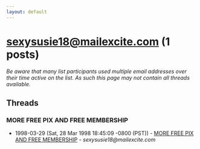 ```yaml
---
layout: default
---
```


# sexysusie18@mailexcite.com (1 posts)

_Be aware that many list participants used multiple email addresses over their time active on the list. As such this page may not contain all threads available._

## Threads

### MORE FREE PIX AND FREE MEMBERSHIP
+ 1998-03-29 (Sat, 28 Mar 1998 18:45:09 -0800 (PST)) - [MORE FREE PIX AND FREE MEMBERSHIP](/archive/1998/03/3836e38e864cecf9b92bea1233cbddfec0dd97bd8090c924c5068c486275c927) - _sexysusie18@mailexcite.com_

